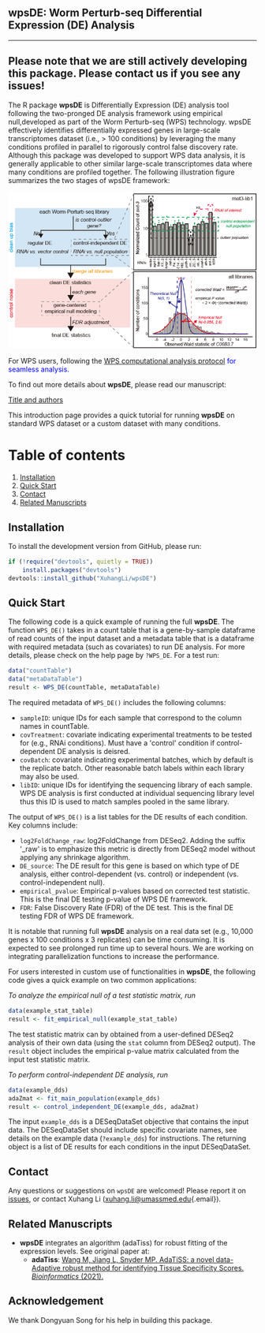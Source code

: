 ## wpsDE: Worm Perturb-seq Differential Expression (DE) Analysis

------------------------------------------------------------------------
Please note that we are still actively developing this package. Please contact us if you see any issues!
------------------------------------------------------------------------

The R package **wpsDE** is Differentially Expression (DE) analysis tool following the two-pronged DE analysis framework using empirical null,developed as part of the Worm Perturb-seq (WPS) technology. wpsDE effectively identifies differentially expressed genes in large-scale transcriptomes dataset (i.e., > 100 conditions) by leveraging the many conditions profiled in parallel to rigorously control false discovery rate. Although this package was developed to support WPS data analysis, it is generally applicable to other similar large-scale transcriptomes data where many conditions are profiled together. The following illustration figure summarizes the two stages of wpsDE framework:

<img src="man/figures/GitHub.png" width="600"/>


For WPS users, following the <span style="color:blue"> [WPS computational analysis protocol](https://TBD) for seamless analysis.

To find out more details about **wpsDE**, please read our manuscript:

[Title and authors](https://bioRxiv_link)

This introduction page provides a quick tutorial for running **wpsDE** on standard WPS dataset or a custom dataset with many conditions. 

# Table of contents
1. [Installation](#installation-)
2. [Quick Start](#quick-start)
3. [Contact](#contact)
4. [Related Manuscripts](#related-manuscripts)


## Installation<a name="installation-"></a>

To install the development version from GitHub, please run:

``` r
if (!require("devtools", quietly = TRUE))
    install.packages("devtools")
devtools::install_github("XuhangLi/wpsDE")
```

## Quick Start<a name="quick-start"></a>

The following code is a quick example of running the full **wpsDE**. The function `WPS_DE()` takes in a count table that is a gene-by-sample dataframe of read counts of the input dataset and a metadata table that is a dataframe with required metadata (such as covariates) to run DE analysis. For more details, please check on the help page by `?WPS_DE`. For a test run:

``` r
data("countTable")
data("metaDataTable")
result <- WPS_DE(countTable, metaDataTable)
```

The required metadata of `WPS_DE()` includes the following columns:

- `sampleID`: unique IDs for each sample that correspond to the column names in countTable.
- `covTreatment`: covariate indicating experimental treatments to be tested for (e.g., RNAi conditions). Must have a 'control' condition if control-dependent DE analysis is deisred.
- `covBatch`: covariate indicating experimental batches, which by default is the replicate batch. Other reasonable batch labels within each library may also be used. 
- `libID`: unique IDs for identifying the sequencing library of each sample. WPS DE analysis is first conducted at individual sequencing library level thus this ID is used to match samples pooled in the same library.

The output of `WPS_DE()` is a list tables for the DE results of each condition. Key columns include: 

-   `log2FoldChange_raw`: log2FoldChange from DESeq2. Adding the suffix '_raw' is to emphasize this metric is directly from DESeq2 model without applying any shrinkage algorithm.
-   `DE_source`: The DE result for this gene is based on which type of DE analysis, either control-dependent (vs. control) or independent (vs. control-independent null).
-   `empirical_pvalue`: Empirical p-values based on corrected test statistic. This is the final DE testing p-value of WPS DE framework.
-   `FDR`: False Discovery Rate (FDR) of the DE test. This is the final DE testing FDR of WPS DE framework.

It is notable that running full **wpsDE** analysis on a real data set (e.g., 10,000 genes x 100 conditions x 3 replicates) can be time consuming. It is expected to see prolonged run time up to several hours. We are working on integrating parallelization functions to increase the performance.


For users interested in custom use of functionalities in **wpsDE**, the following code gives a quick example on two common applications:


_To analyze the empirical null of a test statistic matrix, run_
``` r
data(example_stat_table)
result <- fit_empirical_null(example_stat_table)
```
The test statistic matrix can by obtained from a user-defined DESeq2 analysis of their own data (using the `stat` column from DESeq2 output). The `result` object includes the empirical p-value matrix calculated from the input test statistic matrix. 



_To perform control-independent DE analysis, run_
``` r
data(example_dds)
adaZmat <- fit_main_population(example_dds)
result <- control_independent_DE(example_dds, adaZmat)
```
The input `example_dds` is a DESeqDataSet objective that contains the input data. The DESeqDataSet should include specific covariate names, see details on the example data (`?example_dds`) for instructions. The returning object is a list of DE results for each conditions in the input DESeqDataSet.


## Contact<a name="contact"></a>

Any questions or suggestions on `wpsDE` are welcomed! Please report it on [issues](https://github.com/XuhangLi/wpsDE/issues), or contact Xuhang Li ([xuhang.li\@umassmed.edu](mailto:xuhang.li@umassmed.edu){.email}).

## Related Manuscripts<a name="related-manuscripts"></a>
-  **wpsDE** integrates an algorithm (adaTiss) for robust fitting of the expression levels. See original paper at: 
    -   **adaTiss**: [Wang M, Jiang L, Snyder MP. AdaTiSS: a novel data-Adaptive robust method for identifying Tissue Specificity Scores. <em>Bioinformatics</em> (2021).]([https://www.nature.com/articles/s41587-023-01772-1](https://academic.oup.com/bioinformatics/article/37/23/4469/6306407))

## Acknowledgement
We thank Dongyuan Song for his help in building this package.

